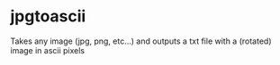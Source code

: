 # jpgtoascii
Takes any image (jpg, png, etc...) and outputs a txt file with a (rotated) image in ascii pixels
